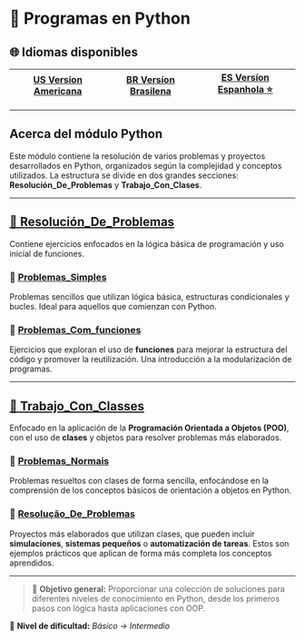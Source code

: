 # 🐍 Programas en Python

## 🌐 Idiomas disponibles

| **[US Versíon Americana](../../../Programming%20In%20Python/README.md)** | **[BR Versíon Brasilena](README-BR.md)** | **[ES Versíon Espanhola ⭐](README-ES.md)**|
|:-----------------------------------------------------------------------------------------------------:|:----------------------------------------------------------------------------------------------:|:------------------------------------------------------------------------------------------------:|

---

## Acerca del módulo Python

Este módulo contiene la resolución de varios problemas y proyectos desarrollados en Python, organizados según la complejidad y conceptos utilizados. La estructura se divide en dos grandes secciones: **Resolución_De_Problemas** y **Trabajo_Con_Clases**.

---

## [📁 Resolución_De_Problemas](../../../Programming%20In%20Python/resolution_problems/README.md)

Contiene ejercicios enfocados en la lógica básica de programación y uso inicial de funciones.

### 📂 [Problemas_Simples](../../../Programming%20In%20Python/resolution_problems/simple_problems/)

Problemas sencillos que utilizan lógica básica, estructuras condicionales y bucles. Ideal para aquellos que comienzan con Python.

### 📂 [Problemas_Com_funciones](../../../Programming%20In%20Python/resolution_problems/functions_problems/)

Ejercicios que exploran el uso de **funciones** para mejorar la estructura del código y promover la reutilización. Una introducción a la modularización de programas.

---

## [📁 Trabajo_Con_Classes](../../../Programming%20In%20Python/works_with_classes/README.md)

Enfocado en la aplicación de la **Programación Orientada a Objetos (POO)**, con el uso de **clases** y objetos para resolver problemas más elaborados.

### 📂 [Problemas_Normais](../../../Programming%20In%20Python/works_with_classes/normal_problems/)

Problemas resueltos con clases de forma sencilla, enfocándose en la comprensión de los conceptos básicos de orientación a objetos en Python.

### 📂 [Resolução_De_Problemas](../../../Programming%20In%20Python/works_with_classes/projects_resolutions/)

Proyectos más elaborados que utilizan clases, que pueden incluir **simulaciones**, **sistemas pequeños** o **automatización de tareas**. Estos son ejemplos prácticos que aplican de forma más completa los conceptos aprendidos.

---

> 📌 **Objetivo general:**   Proporcionar una colección de soluciones para diferentes niveles de conocimiento en Python, desde los primeros pasos con lógica hasta aplicaciones con OOP.

🧠 **Nivel de dificultad:** *Básico → Intermedio*
